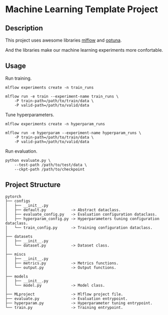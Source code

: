 # Machine Learning Template Project

## Description
This project uses awesome libraries [mlflow](https://github.com/mlflow/mlflow) and [optuna](https://github.com/optuna/optuna).

And the libraries make our machine learning experiments more confortable.

## Usage
Run training.
```
mlflow experiments create -n train_runs

mlflow run -e train --experiment-name train_runs \
    -P train-path=/path/to/train/data \
    -P valid-path=/path/to/valid/data
```

Tune hyperparameters.
```
mlflow experiments create -n hyperparam_runs

mlflow run -e hyperparam --experiment-name hyperparam_runs \
    -P train-path=/path/to/train/data \
    -P valid-path=/path/to/valid/data

```

Run evaluation.
```
python evaluate.py \
    --test-path /path/to/test/data \
    --ckpt-path /path/to/checkpoint
```

## Project Structure
```
pytorch
├── configs
│   ├── __init__.py
│   ├── default.py           -> Abstract dataclass.
│   ├── evaluate_config.py   -> Evaluation configuration dataclass.
│   ├── hyperparam_config.py -> Hyperparameters tuning configuration dataclass.
│   └── train_config.py      -> Training configuration dataclass.
│
├── datasets
│   ├── __init__.py
│   └── dataset.py           -> Dataset class.
│
├── miscs
│   ├── __init__.py
│   ├── metrics.py           -> Metrics functions.
│   └── output.py            -> Output functions.
│
├── models
│   ├── __init__.py
│   └── model.py             -> Model class.
│
├── MLproject                -> Mlflow project file.
├── evaluate.py              -> Evaluation entrypoint.
├── hyperparam.py            -> Hyperparameter tuning entrypoint.
└── train.py                 -> Training entrypoint.
```
